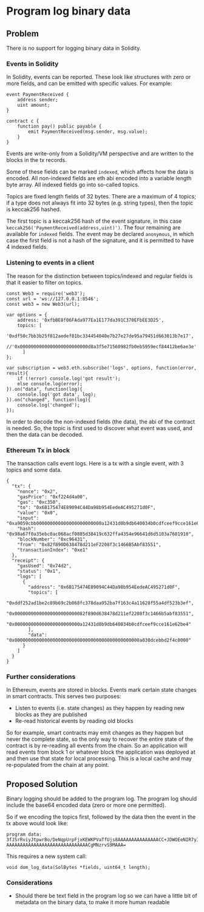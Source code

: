 # Program log binary data

## Problem

There is no support for logging binary data in Solidity.

### Events in Solidity

In Solidity, events can be reported. These look like structures with zero or
more fields, and can be emitted with specific values. For example:

```
event PaymentReceived {
    address sender;
    uint amount;
}

contract c {
    function pay() public payable {
        emit PaymentReceived(msg.sender, msg.value);
    }
}
```

Events are write-only from a Solidity/VM perspective and are written to
the blocks in the tx records.

Some of these fields can be marked `indexed`, which affects how the data is
encoded. All non-indexed fields are eth abi encoded into a variable length
byte array. All indexed fields go into so-called topics.

Topics are fixed length fields of 32 bytes. There are a maximum of 4 topics;
if a type does not always fit into 32 bytes (e.g. string types), then the topic
is keccak256 hashed.

The first topic is a keccak256 hash of the event signature, in this case
`keccak256('PaymentReceived(address,uint)')`. The four remaining are available
for `indexed` fields. The event may be declared `anonymous`, in which case
the first field is not a hash of the signature, and it is permitted to have
4 indexed fields.

### Listening to events in a client

The reason for the distinction between topics/indexed and regular fields is
that it easier to filter on topics.

```
const Web3 = require('web3');
const url = 'ws://127.0.0.1:8546';
const web3 = new Web3(url);

var options = {
    address: '0xfbBE8f06FAda977Ea1E177da391C370EFbEE3D25',
    topics: [
        '0xdf50c7bb3b25f812aedef81bc334454040e7b27e27de95a79451d663013b7e17',
        //'0x0000000000000000000000000d8a3f5e71560982fb0eb5959ecf84412be6ae3e'
      ]
};

var subscription = web3.eth.subscribe('logs', options, function(error, result){
    if (!error) console.log('got result');
    else console.log(error);
}).on("data", function(log){
    console.log('got data', log);
}).on("changed", function(log){
    console.log('changed');
});
```

In order to decode the non-indexed fields (the data), the abi of the contract
is needed. So, the topic is first used to discover what event was used, and
then the data can be decoded.

### Ethereum Tx in block

The transaction calls event logs. Here is a tx with a single event, with 3
topics and some data.

```
{
  "tx": {
    "nonce": "0x2",
    "gasPrice": "0xf224d4a00",
    "gas": "0xc350",
    "to": "0x6B175474E89094C44Da98b954EedeAC495271d0F",
    "value": "0x0",
    "input": "0xa9059cbb000000000000000000000000a12431d0b9db640034b0cdfceef9cce161e62be40000000000000000000000000000000000000000000000a030dcebbd2f4c0000",
    "hash": "0x98a67f0a35ebc0ac068acf0885d38419c632ffa4354e96641d6d5103a7681910",
    "blockNumber": "0xc96431",
    "from": "0x82f890D638478d211eF2208f3c1466B5Abf83551",
    "transactionIndex": "0xe1"
  },
  "receipt": {
    "gasUsed": "0x74d2",
    "status": "0x1",
    "logs": [
      {
        "address": "0x6B175474E89094C44Da98b954EedeAC495271d0F",
        "topics": [
          "0xddf252ad1be2c89b69c2b068fc378daa952ba7f163c4a11628f55a4df523b3ef",
          "0x00000000000000000000000082f890d638478d211ef2208f3c1466b5abf83551",
          "0x000000000000000000000000a12431d0b9db640034b0cdfceef9cce161e62be4"
        ],
        "data": "0x0000000000000000000000000000000000000000000000a030dcebbd2f4c0000"
      }
    ]
  }
}
```

### Further considerations

In Ethereum, events are stored in blocks. Events mark certain state changes in
smart contracts. This serves two purposes:

 - Listen to events (i.e. state changes) as they happen by reading new blocks
   as they are published
 - Re-read historical events by reading old blocks

So for example, smart contracts may emit changes as they happen but never the
complete state, so the only way to recover the entire state of the contract
is by re-reading all events from the chain. So an application will read events
from block 1 or whatever block the application was deployed at and then use
that state for local processing. This is a local cache and may re-populated
from the chain at any point.

## Proposed Solution

Binary logging should be added to the program log. The program log should include the base64 encoded data (zero or more one permitted).

So if we encoding the topics first, followed by the data then the event in the
tx above would look like:
```
program data: 3fJSrRviyJtpwrBo/DeNqpUrpFjxKEWKPVaTfUjs8AAAAAAAAAAAAAAACC+JDWOEeNIR7yII88FGa1q/g1UQAAAAAAAAAAAAAAAKEkMdC522QANLDN/O75zOFh5ivk AAAAAAAAAAAAAAAAAAAAAAAAAAAAAACgMNzrvS9MAAA=
```

This requires a new system call:

```
void dom_log_data(SolBytes *fields, uint64_t length);
```

### Considerations

- Should there be text field in the program log so we can have a little bit of
  metadata on the binary data, to make it more human readable
